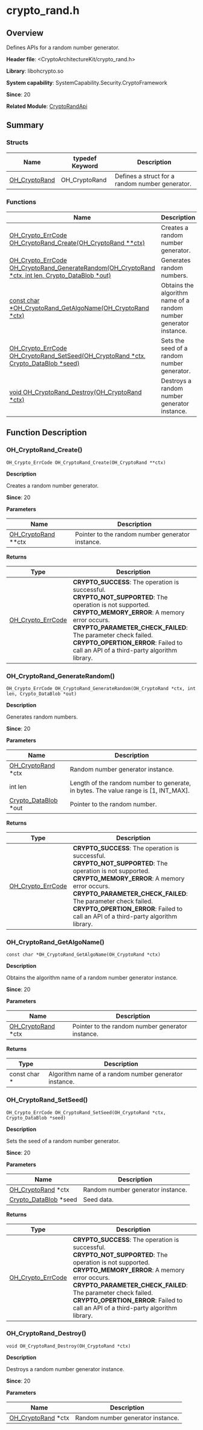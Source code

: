 # crypto_rand.h

<!--Kit: Crypto Architecture Kit-->
<!--Subsystem: Security-->
<!--Owner: @zxz--3-->
<!--Designer: @lanming-->
<!--Tester: @PAFT-->
<!--Adviser: @zengyawen-->

## Overview

Defines APIs for a random number generator.

**Header file**: <CryptoArchitectureKit/crypto_rand.h>

**Library**: libohcrypto.so

**System capability**: SystemCapability.Security.CryptoFramework

**Since**: 20

**Related Module**: [CryptoRandApi](capi-cryptorandapi.md)

## Summary

### Structs

| Name| typedef Keyword| Description|
| -- | -- | -- |
| [OH_CryptoRand](capi-cryptorandapi-oh-cryptorand.md) | OH_CryptoRand | Defines a struct for a random number generator.|

### Functions

| Name| Description|
| -- | -- |
| [OH_Crypto_ErrCode OH_CryptoRand_Create(OH_CryptoRand **ctx)](#oh_cryptorand_create) | Creates a random number generator.|
| [OH_Crypto_ErrCode OH_CryptoRand_GenerateRandom(OH_CryptoRand *ctx, int len, Crypto_DataBlob *out)](#oh_cryptorand_generaterandom) | Generates random numbers.|
| [const char *OH_CryptoRand_GetAlgoName(OH_CryptoRand *ctx)](#oh_cryptorand_getalgoname) | Obtains the algorithm name of a random number generator instance.|
| [OH_Crypto_ErrCode OH_CryptoRand_SetSeed(OH_CryptoRand *ctx, Crypto_DataBlob *seed)](#oh_cryptorand_setseed) | Sets the seed of a random number generator.|
| [void OH_CryptoRand_Destroy(OH_CryptoRand *ctx)](#oh_cryptorand_destroy) | Destroys a random number generator instance.|

## Function Description

### OH_CryptoRand_Create()

```
OH_Crypto_ErrCode OH_CryptoRand_Create(OH_CryptoRand **ctx)
```

**Description**

Creates a random number generator.

**Since**: 20


**Parameters**

| Name| Description|
| -- | -- |
| [OH_CryptoRand](capi-cryptorandapi-oh-cryptorand.md) **ctx | Pointer to the random number generator instance.|

**Returns**

| Type| Description|
| -- | -- |
| [OH_Crypto_ErrCode](capi-crypto-common-h.md#oh_crypto_errcode) | **CRYPTO_SUCCESS**: The operation is successful.<br>         **CRYPTO_NOT_SUPPORTED**: The operation is not supported.<br>         **CRYPTO_MEMORY_ERROR**: A memory error occurs.<br>         **CRYPTO_PARAMETER_CHECK_FAILED**: The parameter check failed.<br>         **CRYPTO_OPERTION_ERROR**: Failed to call an API of a third-party algorithm library.|

### OH_CryptoRand_GenerateRandom()

```
OH_Crypto_ErrCode OH_CryptoRand_GenerateRandom(OH_CryptoRand *ctx, int len, Crypto_DataBlob *out)
```

**Description**

Generates random numbers.

**Since**: 20


**Parameters**

| Name| Description|
| -- | -- |
| [OH_CryptoRand](capi-cryptorandapi-oh-cryptorand.md) *ctx | Random number generator instance.|
| int len | Length of the random number to generate, in bytes. The value range is [1, INT_MAX].|
| [Crypto_DataBlob](capi-cryptocommonapi-crypto-datablob.md) *out | Pointer to the random number.|

**Returns**

| Type| Description|
| -- | -- |
| [OH_Crypto_ErrCode](capi-crypto-common-h.md#oh_crypto_errcode) | **CRYPTO_SUCCESS**: The operation is successful.<br>         **CRYPTO_NOT_SUPPORTED**: The operation is not supported.<br>         **CRYPTO_MEMORY_ERROR**: A memory error occurs.<br>         **CRYPTO_PARAMETER_CHECK_FAILED**: The parameter check failed.<br>         **CRYPTO_OPERTION_ERROR**: Failed to call an API of a third-party algorithm library.|

### OH_CryptoRand_GetAlgoName()

```
const char *OH_CryptoRand_GetAlgoName(OH_CryptoRand *ctx)
```

**Description**

Obtains the algorithm name of a random number generator instance.

**Since**: 20


**Parameters**

| Name| Description|
| -- | -- |
| [OH_CryptoRand](capi-cryptorandapi-oh-cryptorand.md) *ctx | Pointer to the random number generator instance.|

**Returns**

| Type| Description|
| -- | -- |
| const char * | Algorithm name of a random number generator instance.|

### OH_CryptoRand_SetSeed()

```
OH_Crypto_ErrCode OH_CryptoRand_SetSeed(OH_CryptoRand *ctx, Crypto_DataBlob *seed)
```

**Description**

Sets the seed of a random number generator.

**Since**: 20


**Parameters**

| Name| Description|
| -- | -- |
| [OH_CryptoRand](capi-cryptorandapi-oh-cryptorand.md) *ctx | Random number generator instance.|
| [Crypto_DataBlob](capi-cryptocommonapi-crypto-datablob.md) *seed | Seed data.|

**Returns**

| Type| Description|
| -- | -- |
| [OH_Crypto_ErrCode](capi-crypto-common-h.md#oh_crypto_errcode) | **CRYPTO_SUCCESS**: The operation is successful.<br>         **CRYPTO_NOT_SUPPORTED**: The operation is not supported.<br>         **CRYPTO_MEMORY_ERROR**: A memory error occurs.<br>         **CRYPTO_PARAMETER_CHECK_FAILED**: The parameter check failed.<br>         **CRYPTO_OPERTION_ERROR**: Failed to call an API of a third-party algorithm library.|

### OH_CryptoRand_Destroy()

```
void OH_CryptoRand_Destroy(OH_CryptoRand *ctx)
```

**Description**

Destroys a random number generator instance.

**Since**: 20


**Parameters**

| Name| Description|
| -- | -- |
| [OH_CryptoRand](capi-cryptorandapi-oh-cryptorand.md) *ctx | Random number generator instance.|
